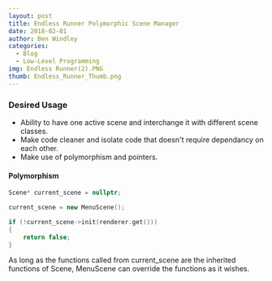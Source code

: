 ```yaml
---
layout: post
title: Endless Runner Polymorphic Scene Manager
date: 2018-02-01
author: Ben Windley
categories:
  - Blog
  - Low-Level Programming
img: Endless Runner(2).PNG
thumb: Endless_Runner_Thumb.png
---
```


### Desired Usage
- Ability to have one active scene and interchange it with different scene classes.
- Make code cleaner and isolate code that doesn't require dependancy on each other.
- Make use of polymorphism and pointers.

#### Polymorphism
```C++
Scene* current_scene = nullptr;

current_scene = new MenuScene();

if (!current_scene->init(renderer.get()))
{
    return false;
}
```
As long as the functions called from current_scene are the inherited functions of Scene, MenuScene can override the functions as it wishes.
